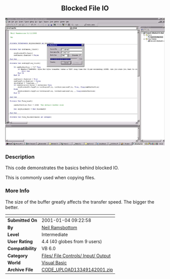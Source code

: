 ﻿<div align="center">

## Blocked File IO

<img src="PIC200114445366410.jpg">
</div>

### Description

This code demonstrates the basics behind blocked IO.

This is commonly used when copying files.
 
### More Info
 
The size of the buffer greatly affects the transfer speed. The bigger the better.


<span>             |<span>
---                |---
**Submitted On**   |2001-01-04 09:22:58
**By**             |[Neil Ramsbottom](https://github.com/Planet-Source-Code/PSCIndex/blob/master/ByAuthor/neil-ramsbottom.md)
**Level**          |Intermediate
**User Rating**    |4.4 (40 globes from 9 users)
**Compatibility**  |VB 6\.0
**Category**       |[Files/ File Controls/ Input/ Output](https://github.com/Planet-Source-Code/PSCIndex/blob/master/ByCategory/files-file-controls-input-output__1-3.md)
**World**          |[Visual Basic](https://github.com/Planet-Source-Code/PSCIndex/blob/master/ByWorld/visual-basic.md)
**Archive File**   |[CODE\_UPLOAD13349142001\.zip](https://github.com/Planet-Source-Code/neil-ramsbottom-blocked-file-io__1-14103/archive/master.zip)








